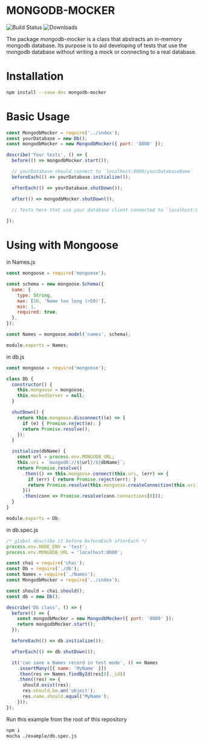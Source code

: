 MONGODB-MOCKER
=======

![Build Status](https://img.shields.io/circleci/project/github/alexandresobolevski/mongodb-mocker/master.svg)
![Downloads](https://img.shields.io/npm/dt/mongodb-mocker.svg)

The package *mongodb-mocker* is a class that abstracts an in-memory mongodb database. Its purpose is to aid developing of tests that use the mongodb database without writing a mock or connecting to a real database.

Installation
===========

```bash
npm install --save-dev mongodb-mocker
```

Basic Usage
===========

```javascript
const MongodbMocker = require('../index');
const yourDatabase = new Db();
const mongodbMocker = new MongodbMocker({ port: '8000' });

describe('Your tests', () => {
  before(() => mongodbMocker.start());

  // yourDatabase should connect to `localhost:8000/yourDatabaseName`
  beforeEach(() => yourDatabase.initialize());

  afterEach(() => yourDatabase.shutDown());

  after(() => mongodbMocker.shutDown());

  // Tests here that use your database client connected to `localhost:8000/yourDatabaseName`
  
});
```

Using with Mongoose
===========

in Names.js
```javascript
const mongoose = require('mongoose');

const schema = new mongoose.Schema({
  name: {
    type: String,
    max: [50, 'Name too long (>50)'],
    min: 1,
    required: true,
  },
});

const Names = mongoose.model('names', schema);

module.exports = Names;
```

in db.js
```javascript
const mongoose = require('mongoose');

class Db {
  constructor() {
    this.mongoose = mongoose;
    this.mockedServer = null;
  }

  shutDown() {
    return this.mongoose.disconnect((e) => {
      if (e) { Promise.reject(e); }
      return Promise.resolve();
    });
  }

  initialize(dbName) {
    const url = process.env.MONGODB_URL;
    this.uri = `mongodb://${url}/${dbName}`;
    return Promise.resolve()
      .then(() => this.mongoose.connect(this.uri, (err) => {
        if (err) { return Promise.reject(err); }
        return Promise.resolve(this.mongoose.createConnection(this.uri));
      }))
      .then(conn => Promise.resolve(conn.connections[0]));
  }
}

module.exports = Db;

```

in db.spec.js
```javascript
/* global describe it before beforeEach afterEach */
process.env.NODE_ENV = 'test';
process.env.MONGODB_URL = 'localhost:8000';

const chai = require('chai');
const Db = require('./db');
const Names = require('./Names');
const MongodbMocker = require('../index');

const should = chai.should();
const db = new Db();

describe('Db class', () => {
  before(() => {
    const mongodbMocker = new MongodbMocker({ port: '8000' });
    return mongodbMocker.start();
  });

  beforeEach(() => db.initialize());

  afterEach(() => db.shutDown());

  it('can save a Names record in test mode', () => Names
    .insertMany([{ name: 'MyName' }])
    .then(res => Names.findById(res[0]._id))
    .then((res) => {
      should.exist(res);
      res.should.be.an('object');
      res.name.should.equal('MyName');
    }));
});
```

Run this example from the root of this repository
```bash
npm i
mocha ./example/db.spec.js
```
